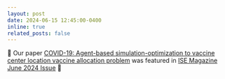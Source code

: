 ```yaml
---
layout: post
date: 2024-06-15 12:45:00-0400
inline: true
related_posts: false
---
```


:star2: Our paper [COVID-19: Agent-based simulation-optimization to vaccine center location vaccine allocation problem](https://www.tandfonline.com/doi/full/10.1080/24725854.2023.2223246) was featured in [ISE Magazine June 2024 Issue](https://www.iise.org/isemagazine/Issue.aspx?IssueMonth=06&IssueYear=2024) :star2: